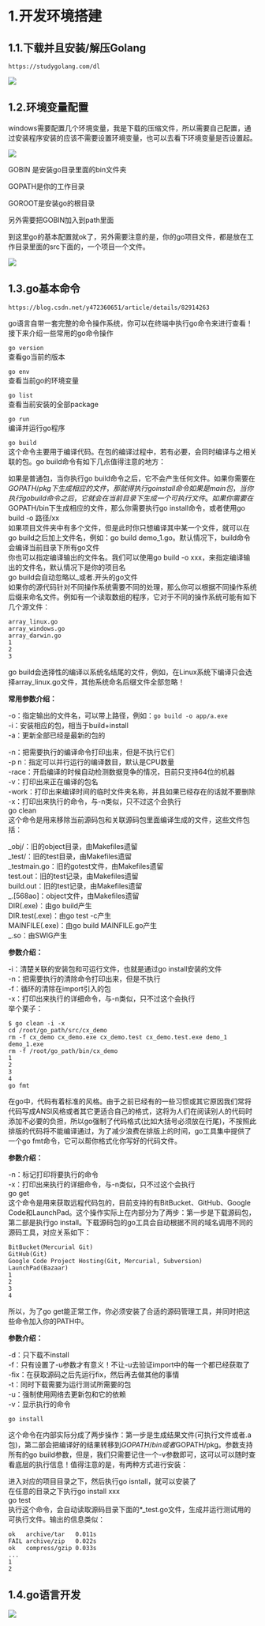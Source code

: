 # 1.开发环境搭建

## 1.1.下载并且安装/解压Golang

```
https://studygolang.com/dl
```

![](/static/image/1599027458.jpg)

## 1.2.环境变量配置

windows需要配置几个环境变量，我是下载的压缩文件，所以需要自己配置，通过安装程序安装的应该不需要设置环境变量，也可以去看下环境变量是否设置起。

![](/static/image/1599027545.jpg)

GOBIN 是安装go目录里面的bin文件夹

GOPATH是你的工作目录

GOROOT是安装go的根目录

另外需要把GOBIN加入到path里面

到这里go的基本配置就ok了，另外需要注意的是，你的go项目文件，都是放在工作目录里面的src下面的，一个项目一个文件。

![](/static/image/1599027767.jpg)

## 1.3.go基本命令

```
https://blog.csdn.net/y472360651/article/details/82914263
```

go语言自带一套完整的命令操作系统，你可以在终端中执行go命令来进行查看！接下来介绍一些常用的go命令操作

`go version`  
查看go当前的版本

`go env`  
查看当前go的环境变量

`go list`  
查看当前安装的全部package

`go run`  
编译并运行go程序

`go build`  
这个命令主要用于编译代码。在包的编译过程中，若有必要，会同时编译与之相关联的包。go build命令有如下几点值得注意的地方：

如果是普通包，当你执行go build命令之后，它不会产生任何文件。如果你需要在$GOPATH/pkg下生成相应的文件，那就得执行go install命令  
如果是main包，当你执行go build命令之后，它就会在当前目录下生成一个可执行文件。如果你需要在$GOPATH/bin下生成相应的文件，那么你需要执行go install命令，或者使用go build -o 路径/xx  
如果项目文件夹中有多个文件，但是此时你只想编译其中某一个文件，就可以在go build之后加上文件名，例如：go build demo_1.go。默认情况下，build命令会编译当前目录下所有go文件  
你也可以指定编译输出的文件名。我们可以使用go build -o xxx，来指定编译输出的文件名，默认情况下是你的项目名  
go build会自动忽略以_或者.开头的go文件  
如果你的源代码针对不同操作系统需要不同的处理，那么你可以根据不同操作系统后缀来命名文件。例如有一个读取数组的程序，它对于不同的操作系统可能有如下几个源文件：

```
array_linux.go
array_windows.go
array_darwin.go
1
2
3
```

go build会选择性的编译以系统名结尾的文件，例如，在Linux系统下编译只会选择array\_linux.go文件，其他系统命名后缀文件全部忽略！

**常用参数介绍：**

-o：指定输出的文件名，可以带上路径，例如：`go build -o app/a.exe`  
-i：安装相应的包，相当于build+install  
-a：更新全部已经是最新的包的

-n：把需要执行的编译命令打印出来，但是不执行它们  
-p n：指定可以并行运行的编译数目，默认是CPU数量  
-race：开启编译的时候自动检测数据竞争的情况，目前只支持64位的机器  
-v：打印出来正在编译的包名  
-work：打印出来编译时间的临时文件夹名称，并且如果已经存在的话就不要删除  
-x：打印出来执行的命令，与-n类似，只不过这个会执行  
go clean  
这个命令是用来移除当前源码包和关联源码包里面编译生成的文件，这些文件包括：

\_obj/：旧的object目录，由Makefiles遗留  
\_test/：旧的test目录，由Makefiles遗留  
\_testmain.go：旧的gotest文件，由Makefiles遗留  
test.out：旧的test记录，由Makefiles遗留  
build.out：旧的test记录，由Makefiles遗留  
_.\[568ao\]：object文件，由Makefiles遗留  
DIR\(.exe\)：由go build产生  
DIR.test\(.exe\)：由go test -c产生  
MAINFILE\(.exe\)：由go build MAINFILE.go产生  
_.so：由SWIG产生

**参数介绍：**

-i：清楚关联的安装包和可运行文件，也就是通过go install安装的文件  
-n：把需要执行的清除命令打印出来，但是不执行  
-f：循环的清除在import引入的包  
-x：打印出来执行的详细命令，与-n类似，只不过这个会执行  
举个栗子：

```
$ go clean -i -x
cd /root/go_path/src/cx_demo
rm -f cx_demo cx_demo.exe cx_demo.test cx_demo.test.exe demo_1 demo_1.exe
rm -f /root/go_path/bin/cx_demo
1
2
3
4
go fmt
```

在go中，代码有着标准的风格。由于之前已经有的一些习惯或其它原因我们常将代码写成ANSI风格或者其它更适合自己的格式，这将为人们在阅读别人的代码时添加不必要的负担，所以go强制了代码格式\(比如大括号必须放在行尾\)，不按照此排版的代码将不能编译通过，为了减少浪费在排版上的时间，go工具集中提供了一个go fmt命令，它可以帮你格式化你写好的代码文件。

**参数介绍：**

  
-n：标记打印将要执行的命令  
-x：打印出来执行的详细命令，与-n类似，只不过这个会执行  
go get  
这个命令是用来获取远程代码包的，目前支持的有BitBucket、GitHub、Google Code和LaunchPad。这个操作实际上在内部分为了两步：第一步是下载源码包，第二部是执行go install。下载源码包的go工具会自动根据不同的域名调用不同的源码工具，对应关系如下：

```
BitBucket(Mercurial Git)
GitHub(Git)
Google Code Project Hosting(Git, Mercurial, Subversion)
LaunchPad(Bazaar)
1
2
3
4
```

所以，为了go get能正常工作，你必须安装了合适的源码管理工具，并同时把这些命令加入你的PATH中。

**参数介绍：**

-d：只下载不install  
-f：只有设置了-u参数才有意义！不让-u去验证import中的每一个都已经获取了  
-fix：在获取源码之后先运行fix，然后再去做其他的事情  
-t：同时下载需要为运行测试所需要的包  
-u：强制使用网络去更新包和它的依赖  
-v：显示执行的命令

```
go install
```

这个命令在内部实际分成了两步操作：第一步是生成结果文件\(可执行文件或者.a包\)，第二部会把编译好的结果转移到$GOPATH/bin或者$GOPATH/pkg。参数支持所有的go build参数，但是，我们只需要记住一个-v参数即可，这可以可以随时查看底层的执行信息！值得注意的是，有两种方式进行安装：

进入对应的项目目录之下，然后执行go isntall，就可以安装了  
在任意的目录之下执行go install xxx  
go test  
执行这个命令，会自动读取源码目录下面的\*\_test.go文件，生成并运行测试用的可执行文件。输出的信息类似：

```
ok   archive/tar   0.011s
FAIL archive/zip   0.022s
ok   compress/gzip 0.033s
...
1
2
```

## 1.4.go语言开发

![](/static/image/1599028017.jpg)

